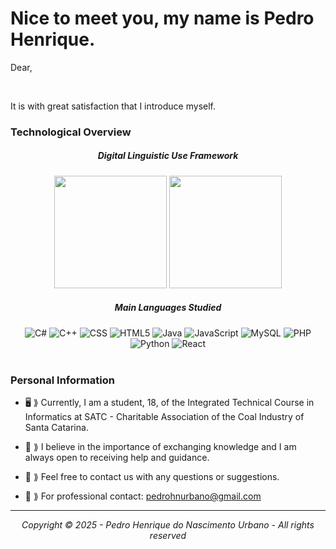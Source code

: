 <h1><b>Nice to meet you, my name is Pedro Henrique.</b></h1>

Dear,

<Br>

It is with great satisfaction that I introduce myself.

### Technological Overview

<div align="center">

<h5><b>Digital Linguistic Use Framework</b></h5>

<img height="180em" src="https://github-readme-stats.vercel.app/api? Username=pedrohnurbano&show_icons=true&theme=dark&include_all_commits=true&count_private=true"/>

<img height="180em" src="https://github-readme-stats.vercel.app/api/top-langs/? Username=pedrohnurbano&layout=compact&langs_count=7&theme=dark"/>

</div>

<div align="center">

<h5><b>Main Languages Studied</b></h5>

<img src="https://img.shields.io/badge/-C%23-333333? Style=flat&logo=C-Sharp&logoColor=239120" alt="C#"/>

<img src="https://img.shields.io/badge/-C++-333333? Style=flat&logo=C%2B%2B&logoColor=00599C" alt="C++"/>

<img src="https://img.shields.io/badge/-CSS-333333? Style=flat&logo=CSS3&logoColor=1572B6" alt="CSS"/>

<img src="https://img.shields.io/badge/-HTML5-333333? Style=flat&logo=HTML5" alt="HTML5"/>

<img src="https://img.shields.io/badge/-Java-333333? Style=flat&logo=Java&logoColor=007396" alt="Java"/>

<img src="https://img.shields.io/badge/-JavaScript-333333? Style=flat&logo=javascript" alt="JavaScript"/>

<img src="https://img.shields.io/badge/-MySQL-333333? Style=flat&logo=mysql" alt="MySQL"/>

<img src="https://img.shields.io/badge/-PHP-333333? Style=flat&logo=PHP&logoColor=777BB4" alt="PHP"/>

<img src="https://img.shields.io/badge/-Python-333333? Style=flat&logo=Python&logoColor=3776AB" alt="Python"/>

<img src="https://img.shields.io/badge/-React-333333? Style=flat&logo=react" alt="React"/>

</div>

<Br>

### Personal Information

* 🖥️ ⟫ Currently, I am a student, 18, of the Integrated Technical Course in Informatics at SATC - Charitable Association of the Coal Industry of Santa Catarina.

* 🧠 ⟫ I believe in the importance of exchanging knowledge and I am always open to receiving help and guidance.

* 📲 ⟫ Feel free to contact us with any questions or suggestions.

* 📩 ⟫ For professional contact: pedrohnurbano@gmail.com

---

<div align="center">

<i>Copyright © 2025 - Pedro Henrique do Nascimento Urbano - All rights reserved</i>

</div>